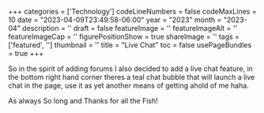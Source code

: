 ﻿+++
categories = ['Technology']
codeLineNumbers = false
codeMaxLines = 10
date = "2023-04-09T23:49:58-06:00"
year = "2023"
month = "2023-04"
description = ''
draft = false
featureImage = ''
featureImageAlt = ''
featureImageCap = ''
figurePositionShow = true
shareImage = ''
tags = ['featured', '']
thumbnail = ''
title = "Live Chat"
toc = false
usePageBundles = true
+++

So in the spirit of adding forums I also decided to add a live chat feature, in the bottom right hand corner theres a teal chat bubble that will launch a live chat in the page, use it as yet another means of getting ahold of me haha.

As always So long and Thanks for all the Fish!